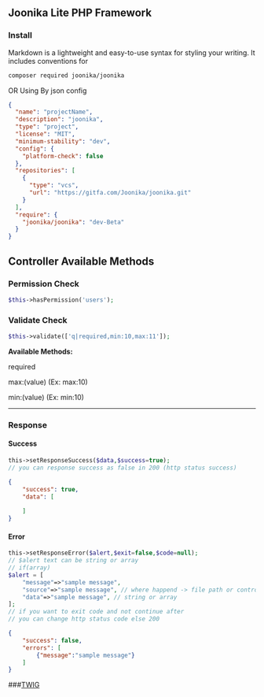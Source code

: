 ## Joonika Lite PHP Framework

### Install

Markdown is a lightweight and easy-to-use syntax for styling your writing. It includes conventions for

```markdown
composer required joonika/joonika
```

OR Using By json config

```json
{
  "name": "projectName",
  "description": "joonika",
  "type": "project",
  "license": "MIT",
  "minimum-stability": "dev",
  "config": {
    "platform-check": false
  },
  "repositories": [
    {
      "type": "vcs",
      "url": "https://gitfa.com/Joonika/joonika.git"
    }
  ],
  "require": {
    "joonika/joonika": "dev-Beta"
  }
}
```

## Controller Available Methods

### Permission Check

```` php
$this->hasPermission('users');
````

### Validate Check

```` php
$this->validate(['q|required,min:10,max:11']);
````
**Available Methods:**

required

max:(value) (Ex: max:10)

min:(value) (Ex: min:10)
<hr>

### Response
#### Success

```` php
this->setResponseSuccess($data,$success=true);
// you can response success as false in 200 (http status success)
````
````json
{
    "success": true,
    "data": [
        
    ]
}
````

#### Error

```` php
this->setResponseError($alert,$exit=false,$code=null);
// $alert text can be string or array
// if(array)
$alert = [
    "message"=>"sample message",
    "source"=>"sample message", // where happend -> file path or controller name or field name
    "data"=>"sample message", // string or array
];
// if you want to exit code and not continue after
// you can change http status code else 200
````
````json
{
    "success": false,
    "errors": [
        {"message":"sample message"}
    ]
}
````

###[TWIG](doc/tiwg.md)

